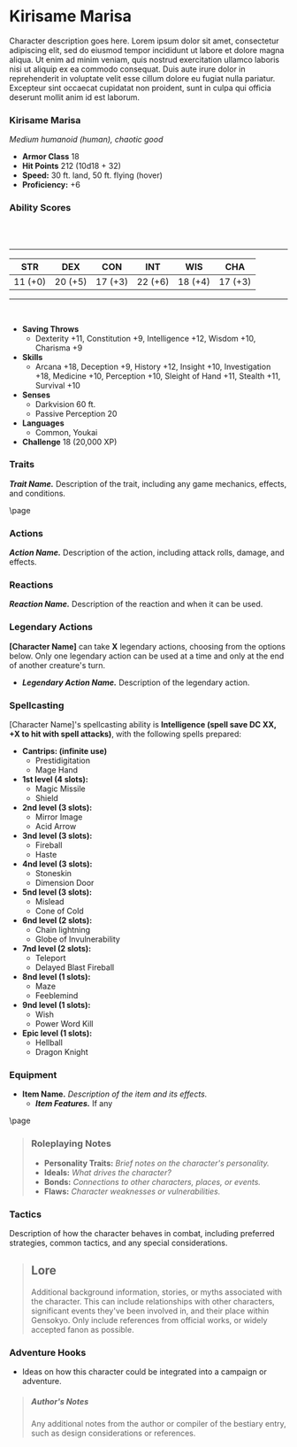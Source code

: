 # Kirisame Marisa
Character description goes here. Lorem ipsum dolor sit amet, consectetur adipiscing elit, sed do eiusmod tempor incididunt ut labore et dolore magna aliqua. Ut enim ad minim veniam, quis nostrud exercitation ullamco laboris nisi ut aliquip ex ea commodo consequat. Duis aute irure dolor in reprehenderit in voluptate velit esse cillum dolore eu fugiat nulla pariatur. Excepteur sint occaecat cupidatat non proident, sunt in culpa qui officia deserunt mollit anim id est laborum.

### Kirisame Marisa
*Medium humanoid (human), chaotic good*

- **Armor Class** 18
- **Hit Points** 212 (10d18 + 32)
- **Speed:** 30 ft. land, 50 ft. flying (hover)
- **Proficiency:** +6

### Ability Scores
<br><br>
___

| STR     | DEX     | CON     | INT     | WIS     | CHA     |
|:-------:|:-------:|:-------:|:-------:|:-------:|:-------:|
| 11 (+0) | 20 (+5) | 17 (+3) | 22 (+6) | 18 (+4) | 17 (+3) |

___
<br>

- **Saving Throws**
    - Dexterity +11, Constitution +9, Intelligence +12, Wisdom +10, Charisma +9
- **Skills**
    -  Arcana +18, Deception +9, History +12, Insight +10, Investigation +18, Medicine +10, Perception +10, Sleight of Hand +11, Stealth +11, Survival +10
- **Senses**
    - Darkvision 60 ft.
    - Passive Perception 20
- **Languages**
    - Common, Youkai
- **Challenge** 18 (20,000 XP)

### Traits

***Trait Name.*** Description of the trait, including any game mechanics, effects, and conditions.

\page

### Actions

***Action Name.*** Description of the action, including attack rolls, damage, and effects.


### Reactions

***Reaction Name.*** Description of the reaction and when it can be used.


### **Legendary Actions**

**[Character Name]** can take **X** legendary actions, choosing from the options below. Only one legendary action can be used at a time and only at the end of another creature's turn.

- ***Legendary Action Name.*** Description of the legendary action.


### Spellcasting
[Character Name]'s spellcasting ability is **Intelligence (spell save DC XX, +X to hit with spell attacks)**, with the following spells prepared:

- **Cantrips: (infinite use)**
    - Prestidigitation
    - Mage Hand
- **1st level (4 slots):**
    - Magic Missile
    - Shield
- **2nd level (3 slots):**
    - Mirror Image
    - Acid Arrow
- **3nd level (3 slots):**
    - Fireball
    - Haste
- **4nd level (3 slots):**
    - Stoneskin
    - Dimension Door
- **5nd level (3 slots):**
    - Mislead
    - Cone of Cold
- **6nd level (2 slots):**
    - Chain lightning
    - Globe of Invulnerability
- **7nd level (2 slots):**
    - Teleport
    - Delayed Blast Fireball
- **8nd level (1 slots):**
    - Maze
    - Feeblemind
- **9nd level (1 slots):**
    - Wish
    - Power Word Kill
- **Epic level (1 slots):**
    - Hellball
    - Dragon Knight


### Equipment

- **Item Name.** *Description of the item and its effects.*
    - ***Item Features.*** If any

\page

> ### Roleplaying Notes
> - **Personality Traits:** *Brief notes on the character's personality.*
> - **Ideals:** *What drives the character?*
> - **Bonds:** *Connections to other characters, places, or events.*
> - **Flaws:** *Character weaknesses or vulnerabilities.*


### Tactics
Description of how the character behaves in combat, including preferred strategies, common tactics, and any special considerations.


> ## Lore
> Additional background information, stories, or myths associated with the character. This can include relationships with other characters, significant events they've been involved in, and their place within Gensokyo. Only include references from official works, or widely accepted fanon as possible.

### **Adventure Hooks**
- Ideas on how this character could be integrated into a campaign or adventure.


> ##### Author's Notes
> Any additional notes from the author or compiler of the bestiary entry, such as design considerations or references.


